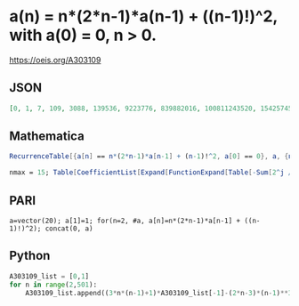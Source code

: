 # a\(n\) \= n\*\(2\*n\-1\)\*a\(n\-1\) \+ \(\(n\-1\)\!\)^2, with a\(0\) \= 0, n \> 0\.
https://oeis.org/A303109
## JSON
```JSON
[0, 1, 7, 109, 3088, 139536, 9223776, 839882016, 100811243520, 15425745960960, 2931023414476800, 677079576933580800, 186875556584590540800, 60734785332524728320000, 22957787631482390937600000, 9986645219749296609853440000, 4953377739007903842686730240000, 2778845349346570753142308208640000]
```
## Mathematica
```Mathematica
RecurrenceTable[{a[n] == n*(2*n-1)*a[n-1] + (n-1)!^2, a[0] == 0}, a, {n, 0, 15}] (* _Altug Alkan_, Apr 20 2018 *)
```
```Mathematica
nmax = 15; Table[CoefficientList[Expand[FunctionExpand[Table[-Sum[2^j / (Binomial[2*j, j]*(j + m)), {j, 0, Infinity}], {m, 1, nmax}]]], Pi][[n, 1]]*(n-1)!^2/(2*n-1), {n, 1, nmax}] (* _Vaclav Kotesovec_, Apr 20 2018 *)
```
## PARI
```PARI
a=vector(20); a[1]=1; for(n=2, #a, a[n]=n*(2*n-1)*a[n-1] + ((n-1)!)^2); concat(0, a)
```
## Python
```Python
A303109_list = [0,1]
for n in range(2,501):
    A303109_list.append((3*n*(n-1)+1)*A303109_list[-1]-(2*n-3)*(n-1)**3*A303109_list[-2]) # _Chai Wah Wu_, Apr 20 2018
```
